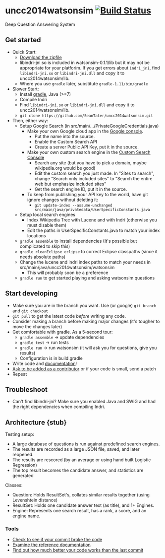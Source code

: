 uncc2014watsonsim [![Build Status](https://travis-ci.org/SeanTater/uncc2014watsonsim.png?branch=master)](https://travis-ci.org/SeanTater/uncc2014watsonsim)
======

Deep Question Answering System

## Get started

- Quick Start:
  - [Download the zipfile](https://googledrive.com/host/0B8wOEC5-v5lXUUllV2stSGRRYTA/watsonsim-0.1.2.zip)
  - libindri-jni.so is included in watsonsim-0.1.1/lib but it may not be appropriate for your platforim. If you get errors about `indri_jni`, find `libindri-jni.so` or `libindri-jni.dll` and copy it to uncc2014watsonsim/lib.
  - Where you use `gradle` later, substitute `gradle-1.11/bin/gradle`
- Slower Start:
  - Install [gradle](http://gradle.org), Java (>=7)
  - Compile Indri
  - Find `libindri-jni.so` or `libindri-jni.dll` and copy it to uncc2014watsonsim/lib.
  - `git clone https://github.com/SeanTater/uncc2014watsonsim.git`
- Then, either way:
  - Setup Google Search (in src/main/.../PrivateGoogleCredentials.java)
    - Make your own Google cloud app in the [Google console](https://cloud.google.com/console).
      - Put the name into the source.
      - Enable the Custom Search API
      - Create a server Public API Key, put it in the source.
    - Make your own custom search engine in the [Custom Search Console](https://www.google.com/cse/create/new)
      - Search any site (but you have to pick a domain, maybe wikipedia.org would be good)
      - Edit the custom search you just made. In "Sites to search", change "Search only included sites" to "Search the entire web but emphasize included sites"
      - Get the search engine ID, put it in the source.
    - To keep from publishing your API key to the world, have git ignore changes without deleting it:
      - `git update-index --assume-unchanged src/main/java/privatedata/UserSpecificConstants.java`
  - Setup local search engines
    - Index Wikipedia Trec with Lucene and with Indri (otherwise you must disable them)
    - Edit the paths in UserSpecificConstants.java to match your index locations
  - `gradle assemble` to install dependencies (It's possible but complicated to skip this)
  - `gradle cleanEclipse eclipse` to correct Eclipse classpaths (since it needs absolute paths)
  - Change the lucene and indri index paths to match your needs in src/main/java/uncc2014watsonsim/watsonsim
    - This will probably soon be a preference
  - `gradle run` to get started playing and asking watsonsim questions

## Start developing

- Make sure you are in the branch you want. Use (or google) `git branch` and `git checkout`
- `git pull` to get the latest code _before_ writing any code.
- Consider making a branch before making major changes (it's tougher to move the changes later)
- Get comfortable with gradle. As a 5-second tour:
  - `gradle assemble` -> update dependencies
  - `gradle test` -> run tests
  - `gradle run` -> run watsonsim (it will ask you for questions, give you results)
  - Configuration is in build.gradle
- Write code and [documentation](http://seantater.github.io/uncc2014watsonsim/)!
- [Ask to be added as a contributor](mailto:stgallag@gmail.com) or if your code is small, send a patch
- Repeat

## Troubleshoot
- Can't find libindri-jni? Make sure you enabled Java and SWIG and had the right dependencies when compiling Indri.

## Architecture {stub}
Testing setup:
- A large database of questions is run against predefined search engines.
- The results are recorded as a large JSON file, saved, and later reopened.
- The results are rescored (by an average or using hand built Logistic Regression)
- The top result becomes the candidate answer, and statistics are generated

Classes:
- Question: Holds ResultSet's, collates similar results together (using Levenshtein distance)
- ResultSet: Holds one candidate answer text (as title), and 1+ Engines.
- Engine: Represents one search result, has a rank, a score, and an engine name.

### Tools

- [Check to see if your commit broke the code](https://travis-ci.org/SeanTater/uncc2014watsonsim)
- [Examine the reference documentation](http://seantater.github.io/uncc2014watsonsim/)
- [Find out how much better your code works than the last commit](http://watsonsim.herokuapp.com/runs)
